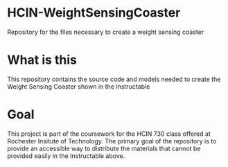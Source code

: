 # HCIN-WeightSensingCoaster
Repository for the files necessary to create a weight sensing coaster

# What is this
This repository contains the source code and models needed to create the Weight Sensing Coaster shown in the Instructable <Insert Link>

# Goal
This project is part of the coursework for the HCIN 730 class offered at Rochester Insitute of Technology. The primary goal of the repository is to provide an accessible way to distribute the materials that cannot be provided easily in the Instructable above.
